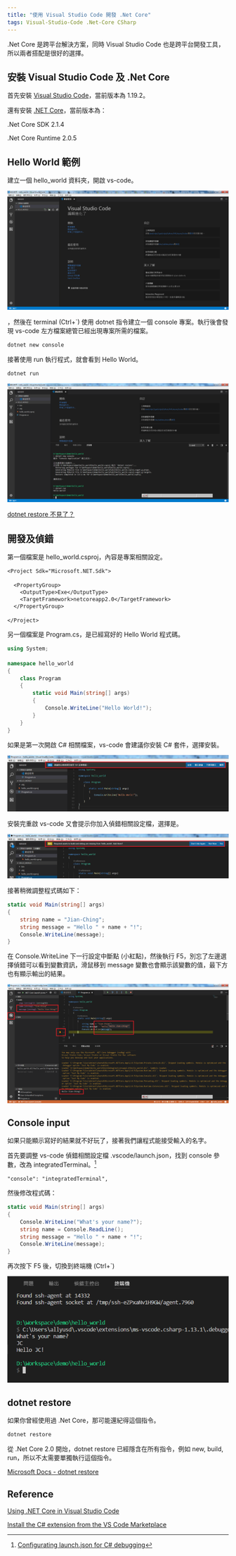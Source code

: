```yaml
---
title: "使用 Visual Studio Code 開發 .Net Core"
tags: Visual-Studio-Code .Net-Core CSharp
---
```


.Net Core 是跨平台解決方案，同時 Visual Studio Code 也是跨平台開發工具，所以兩者搭配是很好的選擇。

## 安裝 Visual Studio Code 及 .Net Core

首先安裝 [Visual Studio Code](https://code.visualstudio.com/)，當前版本為 1.19.2。

還有安裝 [.NET Core](https://www.microsoft.com/net/)，當前版本為：

.Net Core SDK 2.1.4

.Net Core Runtime 2.0.5

## Hello World 範例

建立一個 hello_world 資料夾，開啟 vs-code。

![](/assets/images/2018-01-14-visual-studio-code-with-dotnet-core/001.png)

，然後在 terminal (Ctrl+`) 使用 dotnet 指令建立一個 console 專案。執行後會發現 vs-code 左方檔案總管已經出現專案所需的檔案。

```bash
dotnet new console
```

接著使用 run 執行程式，就會看到 Hello World。

```bash
dotnet run
```

![](/assets/images/2018-01-14-visual-studio-code-with-dotnet-core/002.png)

[dotnet restore 不見了？](#dotnet-restore)

## 開發及偵錯

第一個檔案是 hello_world.csproj，內容是專案相關設定。

```
<Project Sdk="Microsoft.NET.Sdk">

  <PropertyGroup>
    <OutputType>Exe</OutputType>
    <TargetFramework>netcoreapp2.0</TargetFramework>
  </PropertyGroup>

</Project>

```

另一個檔案是 Program.cs，是已經寫好的 Hello World 程式碼。

```csharp
using System;

namespace hello_world
{
    class Program
    {
        static void Main(string[] args)
        {
            Console.WriteLine("Hello World!");
        }
    }
}
```

如果是第一次開啟 C# 相關檔案，vs-code 會建議你安裝 C# 套件，選擇安裝。

![](/assets/images/2018-01-14-visual-studio-code-with-dotnet-core/003.png)

安裝完重啟 vs-code 又會提示你加入偵錯相關設定檔，選擇是。

![](/assets/images/2018-01-14-visual-studio-code-with-dotnet-core/004.png)

接著稍微調整程式碼如下：

```csharp
static void Main(string[] args)
{
    string name = "Jian-Ching";
    string message = "Hello " + name + "!";
    Console.WriteLine(message);
}
```

在 Console.WriteLine 下一行設定中斷點 (小紅點)，然後執行 F5，別忘了左邊選擇偵錯可以看到變數資訊，滑鼠移到 message 變數也會顯示該變數的值，最下方也有顯示輸出的結果。

![](/assets/images/2018-01-14-visual-studio-code-with-dotnet-core/005.png)

## Console input

如果只能顯示寫好的結果就不好玩了，接著我們讓程式能接受輸入的名字。

首先要調整 vs-code 偵錯相關設定檔 .vscode/launch.json，找到 console 參數，改為 integratedTerminal。[^1]

[^1]:[Configurating launch.json for C# debugging](https://github.com/OmniSharp/omnisharp-vscode/blob/master/debugger-launchjson.md#console-terminal-window)

```
"console": "integratedTerminal",
```

然後修改程式碼：

```csharp
static void Main(string[] args)
{
    Console.WriteLine("What's your name?");
    string name = Console.ReadLine();
    string message = "Hello " + name + "!";
    Console.WriteLine(message);
}
```

再次按下 F5 後，切換到終端機 (Ctrl+`)

![](/assets/images/2018-01-14-visual-studio-code-with-dotnet-core/006.png)

## dotnet restore

如果你曾經使用過 .Net Core，那可能還紀得這個指令。

```bash
dotnet restore
```

從 .Net Core 2.0 開炲，dotnet restore 已經隱含在所有指令，例如 new, build, run，所以不太需要單獨執行這個指令。

[Microsoft Docs - dotnet restore](https://docs.microsoft.com/zh-tw/dotnet/core/tools/dotnet-restore?tabs=netcore2x)

## Reference

[Using .NET Core in Visual Studio Code](https://code.visualstudio.com/docs/other/dotnet)

[Install the C# extension from the VS Code Marketplace](https://microsoft.com/net/core)
